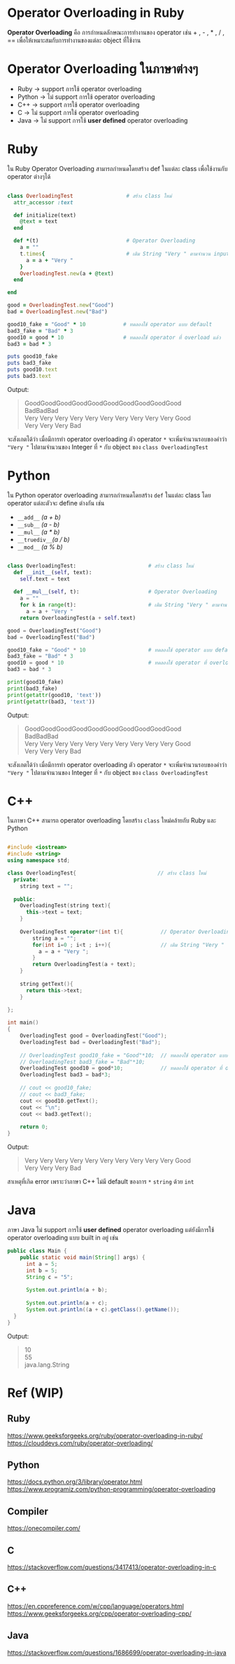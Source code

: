 # Operator Overloading in Ruby

**Operator Overloading** คือ การกำหนดลักษณะการทำงานของ operator เช่น + , - , * , / , == เพื่อให้เหมาะสมกับการทำงานของแต่ละ object ที่ใช้งาน

# Operator Overloading ในภาษาต่างๆ
  * Ruby -> support การใช้ operator overloading
  * Python -> ไม่ support การใช้ operator overloading
  * C++ -> support การใช้ operator overloading
  * C -> ไม่ support การใช้ operator overloading
  * Java -> ไม่ support การใช้ **user defined** operator overloading

# Ruby
ใน Ruby Operator Overloading สามารถกำหนดโดยสร้าง def ในแต่ละ class เพื่อใช้งานกับ operator ต่างๆได้

```ruby

class OverloadingTest                 # สร้าง class ใหม่
  attr_accessor :text

  def initialize(text)
    @text = text
  end

  def *(t)                            # Operator Overloading
    a = ""
    t.times{                          # เติม String "Very " ตามจำนวน input
      a = a + "Very "
    }
    OverloadingTest.new(a + @text)
  end

end

good = OverloadingTest.new("Good")
bad = OverloadingTest.new("Bad")

good10_fake = "Good" * 10            # ทดลองใช้ operator แบบ default
bad3_fake = "Bad" * 3
good10 = good * 10                   # ทดลองใช้ operator ที่ overload แล้ว
bad3 = bad * 3

puts good10_fake
puts bad3_fake
puts good10.text
puts bad3.text

```

Output:<br>
> GoodGoodGoodGoodGoodGoodGoodGoodGoodGood<br>
> BadBadBad<br>
> Very Very Very Very Very Very Very Very Very Very Good<br>
> Very Very Very Bad<br>

จะสังเกตได้ว่า เมื่อมีการทำ operator overloading ตัว operator `*` จะเพิ่มจำนวนรอบของคำว่า `"Very "` ไปตามจำนวนของ Integer
ที่ `*` กับ object ของ `class OverloadingTest` 

# Python
ใน Python operator overloading สามารถกำหนดโดยสร้าง `def` ในแต่ละ class โดย operator แต่ละตัวจะ define ต่างกัน เช่น
  * `__add__`    *(a + b)*
  * `__sub__`    *(a - b)*
  * `__mul__`    *(a * b)*
  * `__truediv__`*(a / b)*
  * `__mod__`    *(a % b)*

```python

class OverloadingTest:                       # สร้าง class ใหม่
  def __init__(self, text):
    self.text = text
    
  def __mul__(self, t):                      # Operator Overloading
    a = ""
    for k in range(t):                       # เติม String "Very " ตามจำนวน input
      a = a + "Very "
    return OverloadingTest(a + self.text)

good = OverloadingTest("Good")
bad = OverloadingTest("Bad")

good10_fake = "Good" * 10                    # ทดลองใช้ operator แบบ default
bad3_fake = "Bad" * 3
good10 = good * 10                           # ทดลองใช้ operator ที่ overload แล้ว
bad3 = bad * 3

print(good10_fake)
print(bad3_fake)
print(getattr(good10, 'text'))
print(getattr(bad3, 'text'))

```

Output:<br>
> GoodGoodGoodGoodGoodGoodGoodGoodGoodGood<br>
> BadBadBad<br>
> Very Very Very Very Very Very Very Very Very Very Good<br>
> Very Very Very Bad<br>

จะสังเกตได้ว่า เมื่อมีการทำ operator overloading ตัว operator `*` จะเพิ่มจำนวนรอบของคำว่า `"Very "` ไปตามจำนวนของ Integer
ที่ `*` กับ object ของ `class OverloadingTest`

# C++
ในภาษา C++ สามารถ operator overloading โดยสร้าง `class` ใหม่คล้ายกับ Ruby และ Python

```c++

#include <iostream>
#include <string>
using namespace std;

class OverloadingTest{                          // สร้าง class ใหม่
  private:
    string text = "";
  
  public:
    OverloadingTest(string text){
      this->text = text;
    }
    
    OverloadingTest operator*(int t){            // Operator Overloading
        string a = "";
        for(int i=0 ; i<t ; i++){                // เติม String "Very " ตามจำนวน input
          a = a + "Very ";
        }
        return OverloadingTest(a + text);
    }
    
    string getText(){
      return this->text;
    }
    
};

int main() 
{
    OverloadingTest good = OverloadingTest("Good");
    OverloadingTest bad = OverloadingTest("Bad");
    
    // OverloadingTest good10_fake = "Good"*10;  // ทดลองใช้ operator แบบ default แล้วเกิด error
    // OverloadingTest bad3_fake = "Bad"*10;
    OverloadingTest good10 = good*10;            // ทดลองใช้ operator ที่ overload แล้ว
    OverloadingTest bad3 = bad*3;
    
    // cout << good10_fake;
    // cout << bad3_fake;
    cout << good10.getText();
    cout << "\n";
    cout << bad3.getText();
    
    return 0;
}

```

Output:<br>
> Very Very Very Very Very Very Very Very Very Very Good<br>
> Very Very Very Bad<br>

สาเหตุที่เกิด error เพราะว่าภาษา C++ ไม่มี default ของการ `*` `string` ด้วย `int`

# Java
ภาษา Java ไม่ support การใช้ **user defined** operator overloading แต่ยังมีการใช้ operator overloading แบบ built in อยู่ เช่น

```java
public class Main {
    public static void main(String[] args) {
      int a = 5;
      int b = 5;
      String c = "5";
      
      System.out.println(a + b);
      
      System.out.println(a + c);
      System.out.println((a + c).getClass().getName());
  }
}
```

Output:<br>
> 10<br>
> 55<br>
> java.lang.String<br>

# Ref (WIP)

## Ruby
https://www.geeksforgeeks.org/ruby/operator-overloading-in-ruby/
https://clouddevs.com/ruby/operator-overloading/

## Python
https://docs.python.org/3/library/operator.html
https://www.programiz.com/python-programming/operator-overloading

## Compiler
https://onecompiler.com/

## C
https://stackoverflow.com/questions/3417413/operator-overloading-in-c

## C++
https://en.cppreference.com/w/cpp/language/operators.html
https://www.geeksforgeeks.org/cpp/operator-overloading-cpp/

## Java
https://stackoverflow.com/questions/1686699/operator-overloading-in-java
